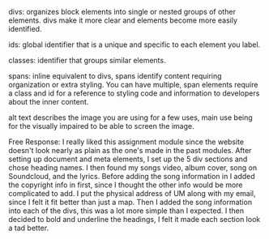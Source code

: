 divs: organizes block elements into single or nested groups of other elements. divs make it more clear and elements become more easily identified.

ids: global identifier that is a unique and specific to each element you label.

classes: identifier that groups similar elements.

spans: inline equivalent to divs, spans identify content requiring organization or extra styling. You can have multiple, span elements require a class and id for a reference to styling code and information to developers about the inner content.


alt text describes the image you are using for a few uses, main use being for the visually impaired to be able to screen the image.

Free Response: I really liked this assignment module since the website doesn't look nearly as plain as the one's made in the past modules. After setting up document and meta elements, I set up the 5 div sections and chose heading names. I then found my songs video, album cover, song on Soundcloud, and the lyrics. Before adding the song information in I added the copyright info in first, since I thought the other info would be more complicated to add. I put the physical address of UM along with my email, since I felt it fit better than just a map. Then I added the song information into each of the divs, this was a lot more simple than I expected. I then decided to bold and underline the headings, I felt it made each section look a tad better. 

